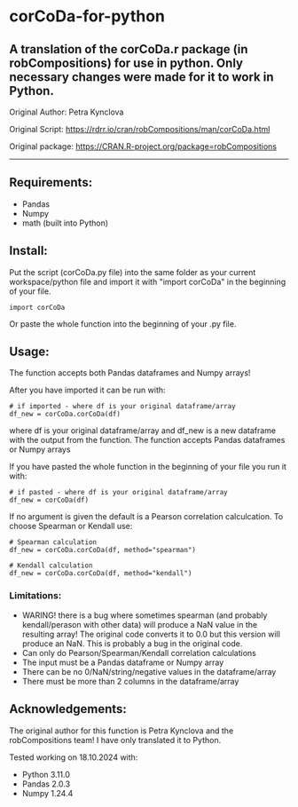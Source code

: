 # corCoDa-for-python
A translation of the corCoDa.r package (in robCompositions) for use in python. Only necessary changes were made for it to work in Python.
---
Original Author: Petra Kynclova

Original Script: https://rdrr.io/cran/robCompositions/man/corCoDa.html

Original package: https://CRAN.R-project.org/package=robCompositions

---
## Requirements:
- Pandas
- Numpy
- math (built into Python)

## Install:

Put the script (corCoDa.py file) into the same folder as your current workspace/python file and import it with "import corCoDa" in the beginning of your file. 
````
import corCoDa
````
Or paste the whole function into the beginning of your .py file.
## Usage:
The function accepts both Pandas dataframes and Numpy arrays!

After you have imported it can be run with:
````
# if imported - where df is your original dataframe/array
df_new = corCoDa.corCoDa(df)
````


where df is your original dataframe/array and df_new is a new dataframe with the output from the function.
The function accepts Pandas dataframes or Numpy arrays

If you have pasted the whole function in the beginning of your file you run it with:
````
# if pasted - where df is your original dataframe/array
df_new = corCoDa(df)
````

If no argument is given the default is a Pearson correlation calculcation. To choose Spearman or Kendall use:
```
# Spearman calculation
df_new = corCoDa.corCoDa(df, method="spearman")

# Kendall calculation
df_new = corCoDa.corCoDa(df, method="kendall")
```
### Limitations:
- WARING! there is a bug where sometimes spearman (and probably kendall/perason with other data) will produce a NaN value in the resulting array! The original code converts it to 0.0 but this version will produce an NaN. This is probably a bug in the original code.
- Can only do Pearson/Spearman/Kendall correlation calculations
- The input must be a Pandas dataframe or Numpy array
- There can be no 0/NaN/string/negative values in the dataframe/array
- There must be more than 2 columns in the dataframe/array

## Acknowledgements:
The original author for this function is Petra Kynclova and the robCompositions team! I have only translated it to Python.

Tested working on 18.10.2024 with:
- Python 3.11.0
- Pandas 2.0.3
- Numpy 1.24.4


